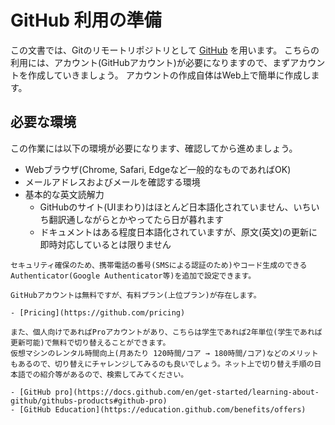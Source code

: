# GitHub 利用の準備

この文書では、Gitのリモートリポジトリとして [GitHub](https://github.com/) を用います。
こちらの利用には、アカウント(GitHubアカウント)が必要になりますので、まずアカウントを作成していきましょう。
アカウントの作成自体はWeb上で簡単に作成します。

## 必要な環境

この作業には以下の環境が必要になります、確認してから進めましょう。

- Webブラウザ(Chrome, Safari, Edgeなど一般的なものであればOK)
- メールアドレスおよびメールを確認する環境
- 基本的な英文読解力
    - GitHubのサイト(UIまわり)はほとんど日本語化されていません、いちいち翻訳通しながらとかやってたら日が暮れます
    - ドキュメントはある程度日本語化されていますが、原文(英文)の更新に即時対応しているとは限りません


```{note}
セキュリティ確保のため、携帯電話の番号(SMSによる認証のため)やコード生成のできるAuthenticator(Google Authenticator等)を追加で設定できます。
```

```{note}
GitHubアカウントは無料ですが、有料プラン(上位プラン)が存在します。

- [Pricing](https://github.com/pricing)

また、個人向けであればProアカウントがあり、こちらは学生であれば2年単位(学生であれば更新可能)で無料で切り替えることができます。
仮想マシンのレンタル時間向上(月あたり 120時間/コア → 180時間/コア)などのメリットもあるので、切り替えにチャレンジしてみるのも良いでしょう。ネット上で切り替え手順の日本語での紹介等があるので、検索してみてください。

- [GitHub pro](https://docs.github.com/en/get-started/learning-about-github/githubs-products#github-pro)
- [GitHub Education](https://education.github.com/benefits/offers)

```
